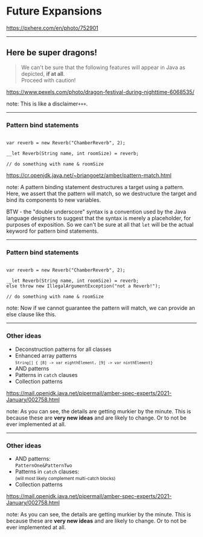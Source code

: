 <!-- .slide: data-background="img/background/final-puzzle-piece.jpg" data-background-color="black" data-background-opacity="0.4" -->
# Future Expansions <!-- .element: class="stroke" -->

<https://pxhere.com/en/photo/752901> <!-- .element: class="attribution" -->

---

<!-- .slide: data-background="img/background/dragons.jpg" data-background-color="black" data-background-opacity="0.7" -->
## Here be super dragons! <!-- .element: class="stroke" -->

<blockquote class="explanation">
    We can't be sure that the following features will appear in Java as depicted, <strong>if at all</strong>.<br/>
    Proceed with caution!
</blockquote>

<https://www.pexels.com/photo/dragon-festival-during-nighttime-6068535/> <!-- .element: class="attribution" --> 

note:
This is like a disclaimer`+++`.

---

<!-- .slide: data-auto-animate" -->

### Pattern bind statements

<pre data-id="pattern-bind-statements-animation"><code class="java" data-trim data-line-numbers>
var reverb = new Reverb("ChamberReverb", 2);

__let Reverb(String name, int roomSize) = reverb;

// do something with name & roomSize
</code></pre>

<https://cr.openjdk.java.net/~briangoetz/amber/pattern-match.html> <!-- .element: class="attribution" -->

note:
A pattern binding statement destructures a target using a pattern.
Here, we assert that the pattern will match, so we destructure the target and bind its components to new variables. 

BTW - the "double underscore" syntax is a convention used by the Java language designers to suggest that the syntax is merely a placeholder, for purposes of exposition. 
So we can't be sure at all that `let` will be the actual keyword for pattern bind statements.

---

<!-- .slide: data-auto-animate" -->

### Pattern bind statements

<pre data-id="pattern-bind-statements-animation"><code class="java" data-trim data-line-numbers="4">
var reverb = new Reverb("ChamberReverb", 2);

__let Reverb(String name, int roomSize) = reverb;
else throw new IllegalArgumentException("not a Reverb!");

// do something with name & roomSize
</code></pre>

note:
Now if we cannot guarantee the pattern will match, we can provide an else clause like this.

---

### Other ideas

<ul>
    <li>Deconstruction patterns for all classes</li>
    <li>Enhanced array patterns<br/><small><code>String[] { [8] -> var eighthElement, [9] -> var ninthElement}</code></small></li>
    <li>AND patterns</li>
    <li>Patterns in <code>catch</code> clauses</li>
    <li>Collection patterns</li>
</ul>

<https://mail.openjdk.java.net/pipermail/amber-spec-experts/2021-January/002758.html> <!-- .element: class="attribution" -->

note:
As you can see, the details are getting murkier by the minute.
This is because these are **very new ideas** and are likely to change. 
Or to not be ever implemented at all.

---

<!---.slide: data-visibility="hidden" -->

### Other ideas

<ul>
    <li class="fragment">AND patterns:<br/><code>PatternOne&PatternTwo</code>
    <li class="fragment">Patterns in <code>catch</code> clauses:<br/><small>(will most likely complement multi-catch blocks)</small>
    <li class="fragment">Collection patterns
</ul>

<https://mail.openjdk.java.net/pipermail/amber-spec-experts/2021-January/002758.html> <!-- .element: class="attribution" -->

note:
As you can see, the details are getting murkier by the minute.
This is because these are **very new ideas** and are likely to change. 
Or to not be ever implemented at all.
